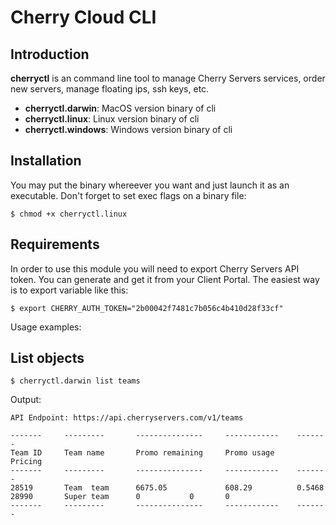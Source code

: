 Cherry Cloud CLI
================

Introduction
------------

**cherryctl** is an command line tool to manage Cherry Servers services, order new servers, manage floating ips, ssh keys, etc.

* __cherryctl.darwin__: MacOS version binary of cli
* __cherryctl.linux__: Linux version binary of cli
* __cherryctl.windows__: Windows version binary of cli

Installation
------------

You may put the binary whereever you want and just launch it as an executable. Don't forget to set exec flags on a binary file:

```
$ chmod +x cherryctl.linux
```

Requirements
------------

In order to use this module you will need to export Cherry Servers API token. You can generate and get it from your Client Portal. The easiest way is to export variable like this:

```
$ export CHERRY_AUTH_TOKEN="2b00042f7481c7b056c4b410d28f33cf"
```

Usage examples:

List objects
------------

```
$ cherryctl.darwin list teams
```

Output:

```
API Endpoint: https://api.cherryservers.com/v1/teams

-------		---------		---------------		------------	-------
Team ID		Team name		Promo remaining		Promo usage	    Pricing
-------		---------		---------------		------------	-------
28519		Team  team	    6675.05	     		608.29	    	0.5468
28990		Super team		0			0		0
-------		---------		---------------		------------	-------
```